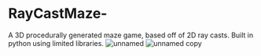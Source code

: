 # RayCastMaze-
A 3D procedurally generated maze game, based off of 2D ray casts. Built in python using limited libraries. 
![unnamed](https://github.com/colingalbraith/RayCastMaze-/assets/146497900/8df17009-0b11-4788-91a7-bc77d2d8dcb9)
![unnamed copy](https://github.com/colingalbraith/RayCastMaze-/assets/146497900/71bf772f-3e76-478f-bd9c-8eee26087ab0)
